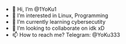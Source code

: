 - 👋 Hi, I’m @1YoKu1
- 👀 I’m interested in Linux, Programming
- 🌱 I’m currently learning cybersecutity
- 💞️ I’m looking to collaborate on idk xD
- 📫 How to reach me? Telegram: @YoKu333

<!---
1YoKu1/1YoKu1 is a ✨ special ✨ repository because its `README.md` (this file) appears on your GitHub profile.
You can click the Preview link to take a look at your changes.
--->

